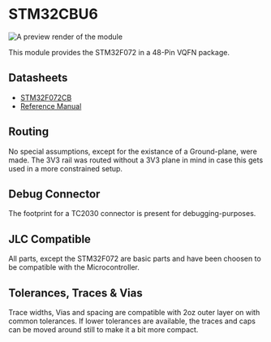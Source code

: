 # STM32CBU6

![A preview render of the module](https://gitlab.com/edea-dev/test-modules/-/raw/main/STM32CBU6/preview.png)

This module provides the STM32F072 in a 48-Pin VQFN package.

## Datasheets

- [STM32F072CB](https://www.st.com/resource/en/datasheet/stm32f072cb.pdf)
- [Reference Manual](https://www.st.com/resource/en/reference_manual/dm00031936-stm32f0x1stm32f0x2stm32f0x8-advanced-armbased-32bit-mcus-stmicroelectronics.pdf)

## Routing

No special assumptions, except for the existance of a Ground-plane, were made. The 3V3 rail was routed
without a 3V3 plane in mind in case this gets used in a more constrained setup.

## Debug Connector

The footprint for a TC2030 connector is present for debugging-purposes.

## JLC Compatible

All parts, except the STM32F072 are basic parts and have been choosen to be compatible
with the Microcontroller.

## Tolerances, Traces & Vias

Trace widths, Vias and spacing are compatible with 2oz outer layer on with common tolerances.
If lower tolerances are available, the traces and caps can be moved around still to make it
a bit more compact.

